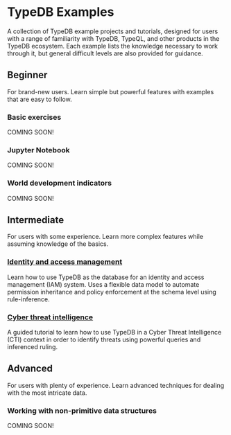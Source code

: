 # TypeDB Examples

A collection of TypeDB example projects and tutorials, designed for users with a range of familiarity with TypeDB,
TypeQL, and other products in the TypeDB ecosystem. Each example lists the knowledge necessary to work through it, but
general difficult levels are also provided for guidance.

## Beginner

For brand-new users. Learn simple but powerful features with examples that are easy to follow.

### Basic exercises

COMING SOON!

### Jupyter Notebook

COMING SOON!

### World development indicators

COMING SOON!

## Intermediate

For users with some experience. Learn more complex features while assuming knowledge of the basics.

### [Identity and access management](https://github.com/vaticle/typedb-examples/tree/master/identity-and-access-management)

Learn how to use TypeDB as the database for an identity and access management (IAM) system. Uses a flexible data model
to automate permission inheritance and policy enforcement at the schema level using rule-inference.

### [Cyber threat intelligence](https://github.com/vaticle/typedb-examples/tree/master/cyber-threat-intelligence)

A guided tutorial to learn how to use TypeDB in a Cyber Threat Intelligence (CTI) context in order to identify threats using powerful queries and inferenced ruling.

## Advanced

For users with plenty of experience. Learn advanced techniques for dealing with the most intricate data.

### Working with non-primitive data structures

COMING SOON!

